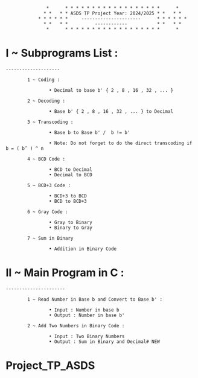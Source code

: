 
                   *      * * * * * * * * * * * * * * * * * *      *
                  * *   * * ASDS TP Project Year: 2024/2025 * *   * *
                * * * * * *     ----------------------      * * * * * *
                  * *   * *          ------------           * *   * *
                   *      * * * * * * * * * * * * * * * * * *      *


  #  I ~ Subprograms List :
    --------------------       

            1 ~ Coding :       

                    • Decimal to base b' { 2 , 8 , 16 , 32 , ... }                                                                                                                                                                                                                                          

            2 ~ Decoding :      

                    • Base b' { 2 , 8 , 16 , 32 , ... } to Decimal                                                                                                                          

            3 ~ Transcoding :

                    • Base b to Base b' /  b != b'      

                    • Note: Do not forget to do the direct transcoding if b = ( b’ ) ^ n  
  
            4 ~ BCD Code :

                    • BCD to Decimal                                                                                                                             
                    • Decimal to BCD      

            5 ~ BCD+3 Code :      

                    • BCD+3 to BCD                                                                                                                             
                    • BCD to BCD+3 

            6 ~ Gray Code :                                                                                                                            

                    • Gray to Binary                                                                                                                                                           
                    • Binary to Gray    

            7 ~ Sum in Binary

                    • Addition in Binary Code     


   # II ~ Main Program in C :
    ----------------------

            1 ~ Read Number in Base b and Convert to Base b' :

                    • Input : Number in base b
                    • Output : Number in base b'

            2 ~ Add Two Numbers in Binary Code :

                    • Input : Two Binary Numbers
                    • Output : Sum in Binary and Decimal# NEW
# Project_TP_ASDS
